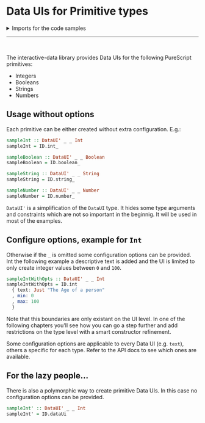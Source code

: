 # Data UIs for Primitive types

<!-- START hide -->

<!-- END hide -->
<!-- START imports -->
<details><summary>Imports for the code samples</summary>


```hs
import Data.Maybe (Maybe(..))
import InteractiveData (DataUI')
import InteractiveData as ID
```

</details><hr><br>
<!-- END imports -->

The interactive-data library provides Data UIs for the following PureScript primitives:

- Integers
- Booleans
- Strings
- Numbers

## Usage without options

Each primitive can be either created without extra configuration. E.g.:



```hs
sampleInt :: DataUI' _ _ Int
sampleInt = ID.int_

sampleBoolean :: DataUI' _ _ Boolean
sampleBoolean = ID.boolean_

sampleString :: DataUI' _ _ String
sampleString = ID.string_

sampleNumber :: DataUI' _ _ Number
sampleNumber = ID.number_
```


`DataUI'` is a simplification of the `DataUI` type.
It hides some type arguments and constraints
which are not so important in the beginnig.
It will be used in most of the examples.

## Configure options, example for `Int`

Otherwise if the `_` is omitted some configuration options can be provided.
Int the following example a descriptive text is added
and the UI is limited to only create integer values between `0` and `100`.



```hs
sampleIntWithOpts :: DataUI' _ _ Int
sampleIntWithOpts = ID.int
  { text: Just "The Age of a person"
  , min: 0
  , max: 100
  }
```

Note that this boundaries are only existant on the UI level.
In one of the following chapters you'll see how you can go a step further
and add restrictions on the type level with a smart constructor refinement.

Some configuration options are applicable to every Data UI (e.g. `text`),
others a specific for each type. Refer to the API docs to see which ones are
available.

## For the lazy people...

There is also a polymorphic way to create primitive Data UIs. In this case no configuration options can be provided.


```hs
sampleInt' :: DataUI' _ _ Int
sampleInt' = ID.dataUi
```